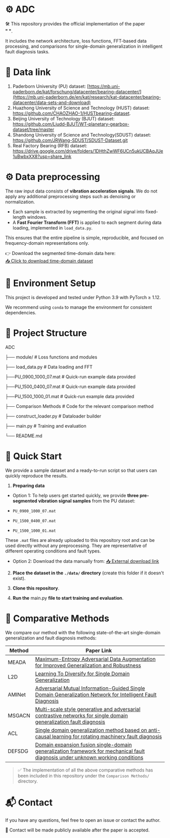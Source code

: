 # ⚙️ ADC
🛠️ This repository provides the official implementation of the paper  
**"                                                                      "**.

It includes the network architecture, loss functions, FFT-based data processing, and comparisons for single-domain generalization in intelligent fault diagnosis tasks.
# 🔗 Data link
1. Paderborn University (PU) dataset: [https://mb.uni-paderborn.de/kat/forschung/datacenter/bearing-datacenter/](https://mb.uni-paderborn.de/en/kat/research/kat-datacenter/bearing-datacenter/data-sets-and-download)
2. Huazhong University of Science and Technology (HUST) dataset: https://github.com/CHAOZHAO-1/HUSTbearing-dataset.
3. Beijing University of Technology (BJUT) dataset: https://github.com/Liudd-BJUT/WT-planetary-gearbox-dataset/tree/master
4. Shandong University of Science and Technology(SDUST) dataset: https://github.com/JRWang-SDUST/SDUST-Dataset.git
5. Real Factory Bearing (RFB) dataset: https://drive.google.com/drive/folders/1DHthZwWF6UCn5ukUCBAqJUe1uBwbxXX8?usp=share_link
# ⚙️ Data preprocessing
The raw input data consists of **vibration acceleration signals**. We do not apply any additional preprocessing steps such as denoising or normalization. 

- Each sample is extracted by segmenting the original signal into fixed-length windows.
- A **Fast Fourier Transform (FFT)** is applied to each segment during data loading, implemented in `load_data.py`.

This ensures that the entire pipeline is simple, reproducible, and focused on frequency-domain representations only.

👉 Download the segmented time-domain data here:  
[📥 Click to download time-domain dataset](https://drive.google.com/drive/folders/1Ok5xu_rYZKq47lokK3_Oad4XsGGixOSc?usp=drive_link)
# 🧪 Environment Setup
This project is developed and tested under Python 3.9 with PyTorch ≥ 1.12.

We recommend using `conda` to manage the environment for consistent dependencies.

# 📁 Project Structure
 ADC

├── module/ # Loss functions and modules

├── load_data.py # Data loading and FFT

├──PU_0900_1000_07.mat # Quick-run example data provided

├──PU_1500_0400_07.mat # Quick-run example data provided

├──PU_1500_1000_01.mat  # Quick-run example data provided

├── Comparison Methods # Code for the relevant comparison method

├── construct_loader.py # Dataloader builder

├── main.py # Training and evaluation

└── README.md
# 🚀 Quick Start

We provide a sample dataset and a ready-to-run script so that users can quickly reproduce the results.

1. **Preparing data**
- Option 1: To help users get started quickly, we provide **three pre-segmented vibration signal samples** from the PU dataset:

- `PU_0900_1000_07.mat`
- `PU_1500_0400_07.mat`
- `PU_1500_1000_01.mat`

These `.mat` files are already uploaded to this repository root and can be used directly without any preprocessing. They are representative of different operating conditions and fault types.
- Option 2: Download the data manually from: [📥 External download link](https://drive.google.com/drive/folders/1Ok5xu_rYZKq47lokK3_Oad4XsGGixOSc?usp=drive_link)

2. **Place the dataset in the `./data/` directory** (create this folder if it doesn't exist).

3. **Clone this repository**.
   
4. **Run the** main.py **file to start training and evaluation**.


# 🔬 Comparative Methods

We compare our method with the following state-of-the-art single-domain generalization and fault diagnosis methods:

| Method   | Paper Link |
|----------|------------|
| MEADA    | [Maximum-Entropy Adversarial Data Augmentation for Improved Generalization and Robustness](https://proceedings.neurips.cc/paper/2020/hash/a5bfc9e07964f8dddeb95fc584cd965d-Abstract.html) |
| L2D      | [Learning To Diversify for Single Domain Generalization](https://openaccess.thecvf.com/content/ICCV2021/html/Wang_Learning_To_Diversify_for_Single_Domain_Generalization_ICCV_2021_paper.html)|
| AMINet   | [Adversarial Mutual Information-Guided Single Domain Generalization Network for Intelligent Fault Diagnosis](https://ieeexplore.ieee.org/abstract/document/9774938) |
| MSGACN   | [Multi-scale style generative and adversarial contrastive networks for single domain generalization fault diagnosis](https://www.sciencedirect.com/science/article/pii/S0951832023007937) |
| ACL      | [Single domain generalization method based on anti-causal learning for rotating machinery fault diagnosis](https://www.sciencedirect.com/science/article/pii/S0951832024003247) |
| DEFSDG   | [Domain expansion fusion single-domain generalization framework for mechanical fault diagnosis under unknown working conditions](https://www.sciencedirect.com/science/article/pii/S0952197624015380) |

> ✅ The implementation of all the above comparative methods has been included in this repository under the `Comparison Methods/` directory.


# 📬 Contact

If you have any questions, feel free to open an issue or contact the author.

📮 Contact will be made publicly available after the paper is accepted.
